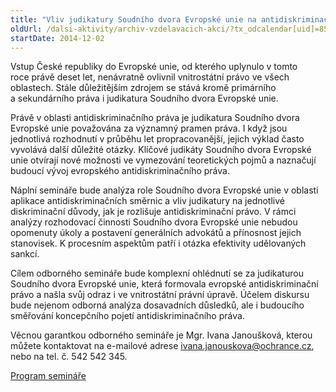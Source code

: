 ```yaml
---
title: "Vliv judikatury Soudního dvora Evropské unie na antidiskriminační právo"
oldUrl: /dalsi-aktivity/archiv-vzdelavacich-akci/?tx_odcalendar[uid]=85&cHash=4c685d0d639378673ba60f90904315c5
startDate: 2014-12-02
---
```


<p>Vstup České republiky do Evropské unie, od kterého uplynulo v tomto roce právě deset let, nenávratně ovlivnil vnitrostátní právo ve všech oblastech. Stále důležitějším zdrojem se stává kromě primárního a sekundárního práva i judikatura Soudního dvora Evropské unie.</p>
<p>Právě v oblasti antidiskriminačního práva je judikatura Soudního dvora Evropské unie považována za významný pramen práva. I když jsou jednotlivá rozhodnutí v průběhu let propracovanější, jejich výklad často vyvolává další důležité otázky. Klíčové judikáty Soudního dvora Evropské unie otvírají nové možnosti ve vymezování teoretických pojmů a naznačují budoucí vývoj evropského antidiskriminačního práva. </p>
<p>Náplní semináře bude analýza role Soudního dvora Evropské unie v oblasti aplikace antidiskriminačních směrnic a vliv judikatury na jednotlivé diskriminační důvody, jak je rozlišuje antidiskriminační právo. V rámci analýzy rozhodovací činnosti Soudního dvora Evropské unie nebudou opomenuty úkoly a postavení generálních advokátů a přínosnost jejich stanovisek. K procesním aspektům patří i otázka efektivity udělovaných sankcí. </p>
<p>Cílem odborného semináře bude komplexní ohlédnutí se za judikaturou Soudního dvora Evropské unie, která formovala evropské antidiskriminační právo a našla svůj odraz i ve vnitrostátní právní úpravě. Účelem diskursu bude nejenom odborná analýza dosavadních důsledků, ale i budoucího směřování koncepčního pojetí antidiskriminačního práva.  </p>
<p>Věcnou garantkou odborného semináře je Mgr. Ivana Janoušková, kterou můžete kontaktovat na e-mailové adrese <a href="mailto:ivana.janouskova@ochrance.cz">ivana.janouskova@ochrance.cz</a>, nebo na tel. č. 542 542 345.</p>
<p><a href="https://www.ochrance.cz/fileadmin/user_upload/Konference/Konference_2014/Vliv-judikatury-soudniho-dvora.pdf" target="_blank">Program semináře</a></p>
